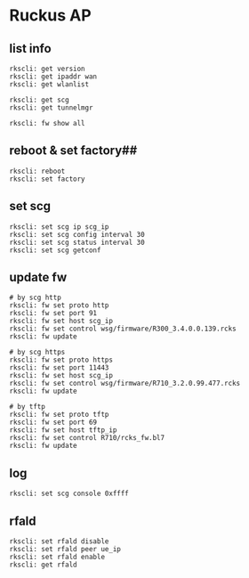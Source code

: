 # Ruckus AP #


## list info ##

	rkscli: get version
	rkscli: get ipaddr wan
	rkscli: get wlanlist

	rkscli: get scg
	rkscli: get tunnelmgr

	rkscli: fw show all


## reboot & set factory##

	rkscli: reboot
	rkscli: set factory


## set scg ##

	rkscli: set scg ip scg_ip
	rkscli: set scg config interval 30
	rkscli: set scg status interval 30
	rkscli: set scg getconf


## update fw ##

	# by scg http
	rkscli: fw set proto http
	rkscli: fw set port 91
	rkscli: fw set host scg_ip
	rkscli: fw set control wsg/firmware/R300_3.4.0.0.139.rcks
	rkscli: fw update

	# by scg https
	rkscli: fw set proto https
	rkscli: fw set port 11443
	rkscli: fw set host scg_ip
	rkscli: fw set control wsg/firmware/R710_3.2.0.99.477.rcks
	rkscli: fw update

	# by tftp
	rkscli: fw set proto tftp
	rkscli: fw set port 69
	rkscli: fw set host tftp_ip
	rkscli: fw set control R710/rcks_fw.bl7
	rkscli: fw update


## log ##

	rkscli: set scg console 0xffff


## rfald ##

	rkscli: set rfald disable
	rkscli: set rfald peer ue_ip
	rkscli: set rfald enable
	rkscli: get rfald